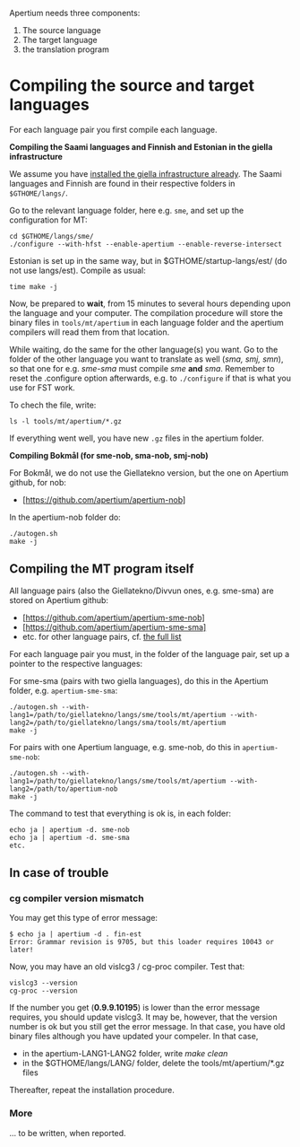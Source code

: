 Apertium needs three components:

1. The source language
1. The target language
1. the translation program

# Compiling the source and target languages

For each language pair you first compile each language.

**Compiling the Saami languages and Finnish and Estonian in the giella infrastructure**

We assume you have [installed the giella infrastructure already](https://giellalt.uit.no/infra/GettingStarted.html). The Saami languages and Finnish are found in their respective folders in `$GTHOME/langs/`.

Go to the relevant language folder, here e.g. `sme`, and set up the configuration for MT:

```
cd $GTHOME/langs/sme/
./configure --with-hfst --enable-apertium --enable-reverse-intersect
```

Estonian is set up in the same way, but in $GTHOME/startup-langs/est/
(do not use langs/est). Compile as usual:

```
time make -j
```

Now, be prepared to **wait**, from 15 minutes to several hours depending upon
the language and your computer.  The compilation procedure will store the binary
files in `tools/mt/apertium` in
each language folder and the apertium compilers will read them from that location.

While waiting, do the same for the other language(s) you want. Go to the
folder of the other language you want to translate as well (*sma, smj, smn*),
so that one for e.g. *sme-sma* must compile *sme* **and** *sma*.
Remember to reset the .configure option afterwards, e.g. to
`./configure` if that is what you use for FST work.

To chech the file, write:

```
ls -l tools/mt/apertium/*.gz
```

If everything went well, you have new `.gz` files in the apertium folder.

**Compiling Bokmål (for sme-nob, sma-nob, smj-nob)**

For Bokmål, we do not use the Giellatekno version, but the one
on Apertium github, for nob:

* [https://github.com/apertium/apertium-nob]

In the apertium-nob folder do:

```
./autogen.sh
make -j
```

## Compiling the MT program itself

All language pairs (also the Giellatekno/Divvun ones, e.g. sme-sma) are
stored on Apertium github:

* [https://github.com/apertium/apertium-sme-nob]
* [https://github.com/apertium/apertium-sme-sma]
* etc. for other language pairs, cf. [the full list](https://github.com/apertium)

For each language pair you must, in the folder of the language pair, set up
a pointer to the respective languages:

For sme-sma (pairs with two giella languages), do this in the Apertium folder, e.g. `apertium-sme-sma`:

```
./autogen.sh --with-lang1=/path/to/giellatekno/langs/sme/tools/mt/apertium --with-lang2=/path/to/giellatekno/langs/sma/tools/mt/apertium
make -j
```

For pairs with one Apertium language, e.g. sme-nob, do this in `apertium-sme-nob`:

```
./autogen.sh --with-lang1=/path/to/giellatekno/langs/sme/tools/mt/apertium --with-lang2=/path/to/apertium-nob
make -j
```

The command to test that everything is ok is, in each folder:

```
echo ja | apertium -d. sme-nob
echo ja | apertium -d. sme-sma
etc.
```

## In case of trouble

### cg compiler version mismatch

You may get this type of error message:

```
$ echo ja | apertium -d . fin-est
Error: Grammar revision is 9705, but this loader requires 10043 or later!
```

Now, you may have an old vislcg3 / cg-proc compiler. Test that:

```
vislcg3 --version
cg-proc --version
```

If the number you get (**0.9.9.10195**) is lower than the error message
requires, you should update vislcg3. It may be, however, that the version number
is ok but you still get the error message. In that case, you have old
binary files although you have updated your compeler. In that case,

* in the apertium-LANG1-LANG2 folder, write *make clean*
* in the $GTHOME/langs/LANG/ folder, delete the tools/mt/apertium/*.gz files

Thereafter, repeat the installation procedure.

### More

... to be written, when reported.
